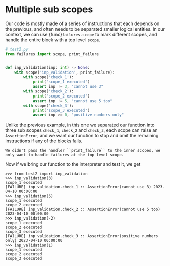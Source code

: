 # Multiple sub scopes
Our code is mostly made of a series of instructions that each depends on the previous, and often needs to be separated
smaller logical entities. In our context, we can use {func}`failures.scope` to mark different scopes,
and handle the entire block with a top level ``scope``.

````python
# test2.py
from failures import scope, print_failure


def inp_validation(inp: int) -> None:
    with scope('inp_validation', print_failure):
        with scope('check_1'):
            print("scope_1 executed")
            assert inp != 3, "cannot use 3"
        with scope('check_2'):
            print("scope_2 executed")
            assert inp != 5, "cannot use 5 too"
        with scope('check_3'):
            print("scope_3 executed")
            assert inp >= 0, "positive numbers only"

````

Unlike the previous example, in this one we separated our function into three sub scopes ``check_1``, ``check_2`` 
and ``check_3``, each scope can raise an ``AssertionError``, and we want our function to stop and omit the remaining 
instructions if any of the blocks fails.

````{note}
We didn't pass the handler ``print_failure`` to the inner scopes, we only want to handle failures at the top level scope.
````

Now if we bring our function to the interpreter and test it, we get

````pycon
>>> from test2 import inp_validation
>>> inp_validation(3)
scope_1 executed
[FAILURE] inp_validation.check_1 :: AssertionError(cannot use 3) 2023-04-10 00:00:00
>>> inp_validation(5)
scope_1 executed
scope_2 executed
[FAILURE] inp_validation.check_2 :: AssertionError(cannot use 5 too) 2023-04-10 00:00:00
>>> inp_validation(-2)
scope_1 executed
scope_2 executed
scope_3 executed
[FAILURE] inp_validation.check_3 :: AssertionError(positive numbers only) 2023-04-10 00:00:00
>>> inp_validation(1)
scope_1 executed
scope_2 executed
scope_3 executed
````

